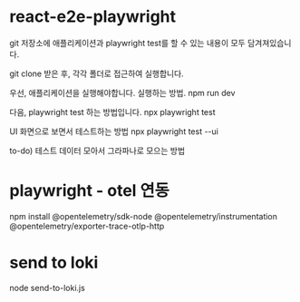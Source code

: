 # react-e2e-playwright

git 저장소에 애플리케이션과 playwright test를 할 수 있는 내용이 모두 담겨져있습니다.

git clone 받은 후, 각각 폴더로 접근하여 실행합니다.

우선, 애플리케이션을 실행해야합니다.
실행하는 방법. npm run dev

다음, playwright test 하는 방법입니다.
npx playwright test

UI 화면으로 보면서 테스트하는 방법
npx playwright test --ui

to-do) 테스트 데이터 모아서 그라파나로 모으는 방법


# playwright - otel 연동
npm install @opentelemetry/sdk-node @opentelemetry/instrumentation @opentelemetry/exporter-trace-otlp-http



# send to loki
node send-to-loki.js
